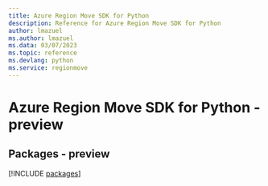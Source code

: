 ```yaml
---
title: Azure Region Move SDK for Python
description: Reference for Azure Region Move SDK for Python
author: lmazuel
ms.author: lmazuel
ms.data: 03/07/2023
ms.topic: reference
ms.devlang: python
ms.service: regionmove
---
```

# Azure Region Move SDK for Python - preview
## Packages - preview
[!INCLUDE [packages](region-move-index.md)]